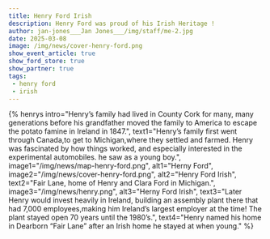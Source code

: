 ```yaml
---
title: Henry Ford Irish
description: Henry Ford was proud of his Irish Heritage !
author: jan-jones___Jan Jones___/img/staff/me-2.jpg
date: 2025-03-08
image: /img/news/cover-henry-ford.png
show_event_article: true
show_ford_store: true
show_partner: true
tags: 
 - henry ford
 - irish
---
```

{% henrys 
    intro="Henry’s family had lived in County Cork for many, many generations before his grandfather moved the family to America to escape the potato famine in Ireland in 1847.",
    text1="Henry’s family first went through Canada,to get to Michigan,where they settled and farmed. Henry was fascinated by how things worked, and especially interested in the experimental automobiles. he saw as a young boy.",
    image1="/img/news/map-henry-ford.png",
    alt1="Herny Ford",
    image2="/img/news/cover-henry-ford.png",
    alt2="Henry Ford Irish",
    text2="Fair Lane, home of Henry and Clara Ford in Michigan.",
    image3="/img/news/henry.png",
    alt3="Herny Ford Irish",
    text3="Later Henry would invest heavily in Ireland, building an assembly plant there that had 7,000 employees,making him Ireland’s largest employer at the time! The plant stayed open 70 years until the 1980’s.",
    text4="Henry named his home in Dearborn “Fair Lane” after an Irish home he stayed at when young."
%}
